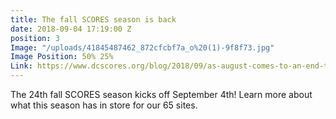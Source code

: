 ```yaml
---
title: The fall SCORES season is back
date: 2018-09-04 17:19:00 Z
position: 3
Image: "/uploads/41845487462_872cfcbf7a_o%20(1)-9f8f73.jpg"
Image Position: 50% 25%
Link: https://www.dcscores.org/blog/2018/09/as-august-comes-to-an-end-the-fall-scores-season-quickly-begins
---
```


The 24th fall SCORES season kicks off September 4th! Learn more about what this season has in store for our 65 sites.